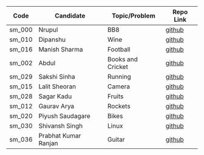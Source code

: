 | Code   | Candidate             | Topic/Problem         | Repo Link                                                    |
| ------ | --------------------- | --------------------- | ------------------------------------------------------------ |
| sm_000 | Nrupul                | BB8                   | [github](https://github.com/nrupuld/masai-sprint-1)          |
| sm_010 | Dipanshu              | Wine                  | [github](https://github.com/dipanshusabharwal/masai-sprint-1)|
| sm_016 | Manish Sharma         | Football              | [github](https://github.com/Manishsharma203/masai-sprint-1)  |
| sm_002 | Abdul                 | Books and Cricket     | [github](https://github.com/abduljabbarpeer/masai-sprint-1)	|
| sm_029 | Sakshi Sinha          | Running               | [github](https://sakshisinha.github.io/masai-sprint-1/)      |
| sm_015 | Lalit Sheoran         | Camera                | [github](https://github.com/lalitsheoran/masai-sprint-1)     |
| sm_028 | Sagar Kadu            | Fruits                | [github](https://github.com/sagarkadu16/masai-sprint-1)      |
| sm_012 | Gaurav Arya           | Rockets               | [github](https://github.com/gauravarya12/masai-sprint-1)     |
| sm_020 | Piyush Saudagare      | Bikes                 | [github](https://github.com/piush2611/masai-sprint1)         |
| sm_030 | Shivansh Singh        | Linux                 | [github](https://github.com/shiv-ansh/masai-sprint-1)        | 
| sm_036 | Prabhat Kumar Ranjan  | Guitar                | [github](https://github.com/PrabhatKrRanjan/masai-sprint-1)  |
